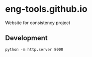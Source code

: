 # eng-tools.github.io
Website for consistency project


## Development

`python -m http.server 8000`